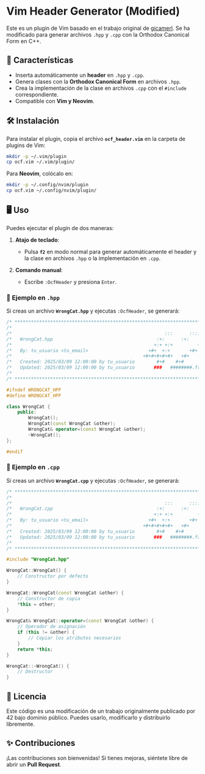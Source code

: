 # Vim Header Generator (Modified)

Este es un plugin de Vim basado en el trabajo original de [gicamerl](https://42.fr).
Se ha modificado para generar archivos `.hpp` y `.cpp` con la Orthodox Canonical Form en C++.

## 🚀 Características
- Inserta automáticamente un **header** en `.hpp` y `.cpp`.
- Genera clases con la **Orthodox Canonical Form** en archivos `.hpp`.
- Crea la implementación de la clase en archivos `.cpp` con el `#include` correspondiente.
- Compatible con **Vim y Neovim**.

## 🛠 Instalación
Para instalar el plugin, copia el archivo **`ocf_header.vim`** en la carpeta de plugins de Vim:

```bash
mkdir -p ~/.vim/plugin
cp ocf.vim ~/.vim/plugin/
```

Para **Neovim**, colócalo en:
```bash
mkdir -p ~/.config/nvim/plugin
cp ocf.vim ~/.config/nvim/plugin/
```

## 🖥️ Uso
Puedes ejecutar el plugin de dos maneras:

1. **Atajo de teclado**:
   - Pulsa **`f2`** en modo normal para generar automáticamente el header y la clase en archivos `.hpp` o la implementación en `.cpp`.

2. **Comando manual**:
   - Escribe `:OcfHeader` y presiona `Enter`.

### 📌 Ejemplo en `.hpp`
Si creas un archivo **`WrongCat.hpp`** y ejecutas `:OcfHeader`, se generará:

```cpp
/* ************************************************************************** */
/*                                                                            */
/*                                                        :::      ::::::::   */
/*   WrongCat.hpp                                      :+:      :+:    :+:   */
/*                                                    +:+ +:+         +:+     */
/*   By: tu_usuario <tu_email>                      +#+  +:+       +#+        */
/*                                                +#+#+#+#+#+   +#+           */
/*   Created: 2025/03/09 12:00:00 by tu_usuario        #+#    #+#             */
/*   Updated: 2025/03/09 12:00:00 by tu_usuario       ###   ########.fr       */
/*                                                                            */
/* ************************************************************************** */

#ifndef WRONGCAT_HPP
#define WRONGCAT_HPP

class WrongCat {
	public:
		WrongCat();
		WrongCat(const WrongCat &other);
		WrongCat& operator=(const WrongCat &other);
		~WrongCat();
};

#endif
```

### 📌 Ejemplo en `.cpp`
Si creas un archivo **`WrongCat.cpp`** y ejecutas `:OcfHeader`, se generará:

```cpp
/* ************************************************************************** */
/*                                                                            */
/*                                                        :::      ::::::::   */
/*   WrongCat.cpp                                      :+:      :+:    :+:   */
/*                                                    +:+ +:+         +:+     */
/*   By: tu_usuario <tu_email>                      +#+  +:+       +#+        */
/*                                                +#+#+#+#+#+   +#+           */
/*   Created: 2025/03/09 12:00:00 by tu_usuario        #+#    #+#             */
/*   Updated: 2025/03/09 12:00:00 by tu_usuario       ###   ########.fr       */
/*                                                                            */
/* ************************************************************************** */

#include "WrongCat.hpp"

WrongCat::WrongCat() {
	// Constructor por defecto
}

WrongCat::WrongCat(const WrongCat &other) {
	// Constructor de copia
	*this = other;
}

WrongCat& WrongCat::operator=(const WrongCat &other) {
	// Operador de asignación
	if (this != &other) {
		// Copiar los atributos necesarios
	}
	return *this;
}

WrongCat::~WrongCat() {
	// Destructor
}
```

## 📝 Licencia
Este código es una modificación de un trabajo originalmente publicado por 42 bajo dominio público.
Puedes usarlo, modificarlo y distribuirlo libremente.

## ✨ Contribuciones
¡Las contribuciones son bienvenidas! Si tienes mejoras, siéntete libre de abrir un **Pull Request**.
